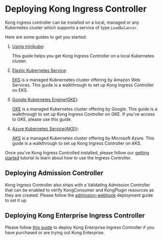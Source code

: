# Deploying Kong Ingress Controller

Kong ingress controller can be installed on a local, managed
or any Kubernetes cluster which supports a service of type `LoadBalancer`.

Here are some guides to get you started:

1. [Using minikube][0]:

   This guide helps you get Kong Ingress Controller on a local
   Kubernetes cluster.

2. [Elastic Kubernetes Service][1]:

   [EKS](https://aws.amazon.com/eks/) is a managed Kubnernetes cluster
   offering by Amazon Web Services. This guide is a walkthrough to set up
   Kong Ingress Controller on EKS.

3. [Google Kubernetes Engine(GKE)][2]:

   [GKE](https://cloud.google.com/kubernetes-engine/)
   is a managed Kubernetes cluster offering by Google.
   This guide is a walkthrough to set up Kong Ingress Controller on GKE.
   If you've access to GKE, please use this guide.

4. [Azure Kubernetes Service(AKS))][3]:

   [AKS](https://azure.microsoft.com/en-us/services/kubernetes-service/)
   is a managed Kubernetes cluster offering by Microsoft Azure.
   This guide is a walkthrough to set up Kong Ingress
   Controller on AKS.

Once you've Kong Ingress Controlled installed, please follow our
[getting started](../guides/getting-started.md) tutorial to learn
about how to use the Ingress Controller.

## Deploying Admission Controller

Kong Ingress Controller also ships with a Validating
Admission Controller that
can be enabled to verify KongConsumer and KongPlugin resources as they
are created.
Please follow the [admission-webhook](admission-webhook.md) deployment
guide to set it up.

[0]: minikube.md
[1]: eks.md
[2]: gke.md
[3]: aks.md


## Deploying Kong Enterprise Ingress Controller

Please follow [this guide](kong-enterprise.md) to deploy Kong Enterprise Ingress Controller
if you have purchased or are trying out Kong Enterprise.
